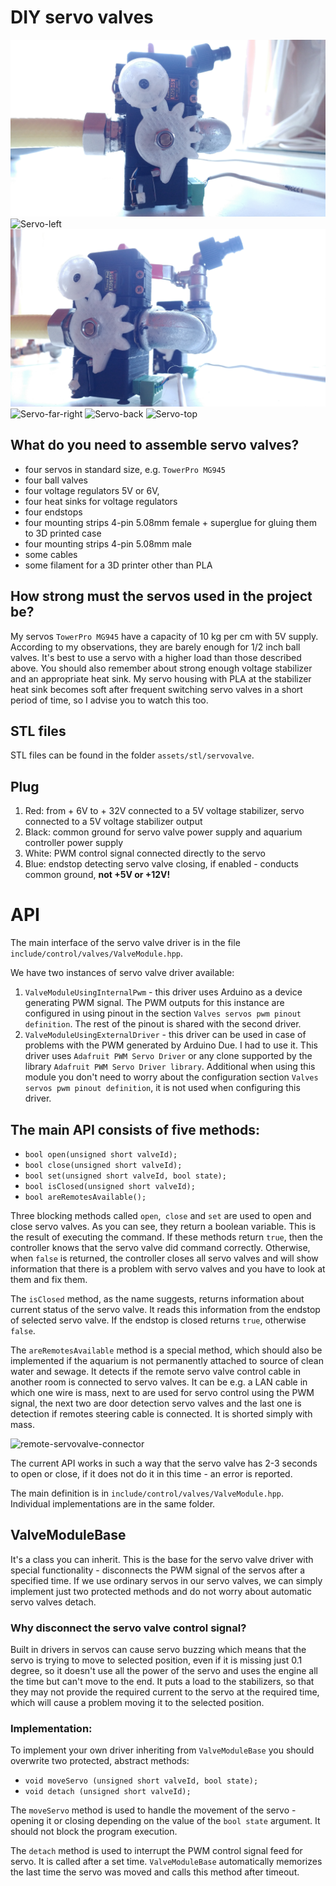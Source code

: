 # DIY servo valves

![Servo-front](../../assets/docs/img/servo-front.jpg)
![Servo-left](../../assets/docs/img/servo-left.jpg)
![Servo-right](../../assets/docs/img/servo-right.jpg)
![Servo-far-right](../../assets/docs/img/servo-far-right.jpg)
![Servo-back](../../assets/docs/img/servo-back.jpg)
![Servo-top](../../assets/docs/img/servo-top.jpg)

## What do you need to assemble servo valves?
- four servos in standard size, e.g. `TowerPro MG945`
- four ball valves
- four voltage regulators 5V or 6V,
- four heat sinks for voltage regulators
- four endstops
- four mounting strips 4-pin 5.08mm female + superglue for gluing them to 3D printed case
- four mounting strips 4-pin 5.08mm male
- some cables
- some filament for a 3D printer other than PLA

## How strong must the servos used in the project be?
My servos `TowerPro MG945` have a capacity of 10 kg per cm with 5V supply.
According to my observations, they are barely enough
for 1/2 inch ball valves. It's best to use a servo
with a higher load than those described above.
You should also remember about strong enough
voltage stabilizer and an appropriate heat sink.
My servo housing with PLA at the stabilizer heat sink
becomes soft after frequent switching
servo valves in a short period of time,
so I advise you to watch this too.

## STL files
STL files can be found in the folder
`assets/stl/servovalve`.

## Plug
1. Red: from + 6V to + 32V connected to a 5V voltage stabilizer, servo connected to a 5V voltage stabilizer output
2. Black: common ground for servo valve power supply and aquarium controller power supply
3. White: PWM control signal connected directly to the servo
4. Blue: endstop detecting servo valve closing, if enabled - conducts common ground, **not +5V or +12V!**

# API
The main interface of the servo valve driver is in the file
`include/control/valves/ValveModule.hpp`.

We have two instances of servo valve driver available:
1. `ValveModuleUsingInternalPwm` - this driver uses
    Arduino as a device generating PWM signal.
    The PWM outputs for this instance are configured in
    using pinout in the section `Valves servos pwm pinout definition`.
    The rest of the pinout is shared with the second driver.
2. `ValveModuleUsingExternalDriver` - this driver
    can be used in case of problems with the PWM generated
    by Arduino Due. I had to use it.
    This driver uses `Adafruit PWM Servo Driver`
    or any clone supported by the library
    `Adafruit PWM Servo Driver library`.
    Additional when using this module you don't need
    to worry about the configuration section
    `Valves servos pwm pinout definition`,
    it is not used when configuring this driver.

## The main API consists of five methods:
- `bool open(unsigned short valveId);`
- `bool close(unsigned short valveId);`
- `bool set(unsigned short valveId, bool state);`
- `bool isClosed(unsigned short valveId);`
- `bool areRemotesAvailable();`

Three blocking methods called `open`,` close` and `set`
are used to open and close servo valves.
As you can see, they return a boolean variable.
This is the result of executing the command.
If these methods return `true`, then
the controller knows that the servo valve did
command correctly. Otherwise, when `false` is returned,
the controller closes all servo valves and will show
information that there is a problem with servo valves
and you have to look at them and fix them.

The `isClosed` method, as the name suggests, returns
information about current status of the servo valve.
It reads this information from the endstop of
selected servo valve. If the endstop is closed
returns `true`, otherwise `false`.

The `areRemotesAvailable` method is a special method,
which should also be implemented
if the aquarium is not permanently attached to
source of clean water and sewage. It detects
if the remote servo valve control cable in another
room is connected to servo valves.
It can be e.g. a LAN cable in which one wire
is mass, next to are used for servo control
using the PWM signal, the next two are door detection
servo valves and the last one is detection
if remotes steering cable is connected.
It is shorted simply with mass.

![remote-servovalve-connector](../../assets/docs/img/remote-servovalves-connector.jpg)

The current API works in such a way that the servo valve has 2-3 seconds to open
or close, if it does not do it in this time - an error is reported.

The main definition is in `include/control/valves/ValveModule.hpp`.
Individual implementations are in the same folder.

## ValveModuleBase
It's a class you can inherit. This is the base for the servo valve driver
with special functionality - disconnects the PWM signal of the servos after a specified time.
If we use ordinary servos in our servo valves, we can simply implement just
two protected methods and do not worry about automatic servo valves detach.

### Why disconnect the servo valve control signal?
Built in drivers in servos can cause servo buzzing
which means that the servo is trying to move to
selected position, even if it is missing just 0.1 degree,
so it doesn't use all the power of the servo and uses the engine
all the time but can't move to the end. It puts a load to the stabilizers,
so that they may not provide the required current to the servo at the required time,
which will cause a problem moving it to the selected position.


### Implementation:
To implement your own driver inheriting from `ValveModuleBase` you should
overwrite two protected, abstract methods:
- `void moveServo (unsigned short valveId, bool state);`
- `void detach (unsigned short valveId);`

The `moveServo` method is used to handle the movement of the servo - opening it or
closing depending on the value of the `bool state` argument.
It should not block the program execution.

The `detach` method is used to interrupt the PWM control signal feed
for servo. It is called after a set time. `ValveModuleBase` automatically
memorizes the last time the servo was moved and calls this method after timeout.





